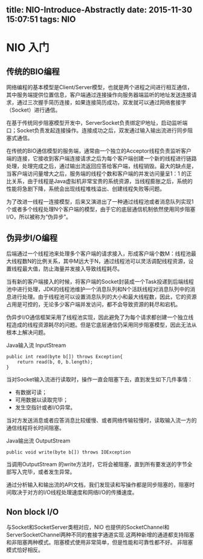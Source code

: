 title: NIO-Introduce-Abstractly
date: 2015-11-30 15:07:51
tags: NIO
---

# NIO 入门

## 传统的BIO编程

网络编程的基本模型是Client/Server模型，也就是两个进程之间进行相互通信，其中服务端提供位置信息，客户端通过连接操作向服务器端监听的地址发送连接请求，通过三次握手简历连接，如果连接简历成功，双发就可以通过网络套接字（Socket）进行通信。

在基于传统同步阻塞模型开发中，ServerSocket负责绑定IP地址，启动监听端口；Socket负责发起连接操作。连接成功之后，双发通过输入输出流进行同步阻塞式通信。

在传统的BIO通信模型的服务端，通常由一个独立的Acceptor线程负责监听客户端的连接，它接收到客户端连接请求之后为每个客户端创建一个新的线程进行链路处理，处理完成之后，通过输出流返回应答给客户端，线程销毁。最大的缺点是，当客户端访问量增大之后，服务端的线程个数和客户端的并发访问量呈1：1 的正比关系，由于线程是Java虚拟机非常宝贵的系统资源，当线程膨胀之后，系统的性能将急剧下降，系统会出现线程堆栈溢出、创建线程失败等问题。

为了改进一线程一连接模型，后来又演进出了一种通过线程池或者消息队列实现1个或者多个线程处理N个客户端的模型，由于它的底层通信机制依然使用同步阻塞I/O，所以被称为“伪异步”。

## 伪异步I/O编程

后端通过一个线程池来处理多个客户端的请求接入，形成客户端个数M：线程池最大线程数N的比例关系，其中M远大于N，通过线程池可以灵活调配线程资源，设置线程最大值，防止海量并发接入导致线程耗尽。

当有新的客户端接入的时候，将客户端的Socket封装成一个Task投递到后端线程池中进行处理，JDK的线程池维护一个消息队列和N个活跃线程对消息队列中的消息进行处理。由于线程池可以设置消息队列的大小和最大线程数，因此，它的资源占用是可控的，无论多少客户端并发访问，都不会导致资源的耗尽和宕机。

伪异步I/O通信框架采用了线程池实现，因此避免了为每个请求都创建一个独立线程造成的线程资源耗尽的问题。但是它底层通信仍采用同步阻塞模型，因此无法从根本上解决问题。

Java输入流 InputStream
```
public int read(byte b[]) throws Exception{
	return read(b, 0, b.length);
}
```

当对Socket输入流进行读取时，操作一直会阻塞下去，直到发生如下几件事情：
* 有数据可读；
* 可用数据以读取完毕；
* 发生空指针或者I/O异常。

当对方发送消息或者应答消息比较缓慢、或者网络传输较慢时，读取输入流一方的通信线程将长时间阻塞。

Java输出流 OutputStream
```
public void write(byte b[]) throws IOException
```

当调用OutputStream 的write方法时，它将会被阻塞，直到所有要发送的字节全部写入完毕，或者发生异常。

通过分析输入和输出流的API文档，我们发现读和写操作都是同步阻塞的，阻塞时间取决于对方的I/O线程处理速度和网络I/O的传播速度。

## Non block I/O
与Socket和SocketServer类相对应，NIO 也提供的SocketChannel和ServerSocketChannel两种不同的套接字通道实现.这两种新增的通道都支持阻塞和非阻塞两种模式。阻塞模式使用非常简单，但是性能和可靠性都不好。
非阻塞模式恰好相反。
